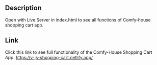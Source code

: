 ## Description<br>
Open with Live Server in index.html to see all functions of Comfy-house shopping cart app.

## Link<br>
Click this link to see full functionality of the Comfy-House Shopping Cart App. https://v-js-shopping-cart.netlify.app/
